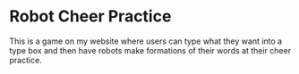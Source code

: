 # Robot Cheer Practice

This is a game on my website where users can type what they want into a type box and then have robots make formations of their words at their cheer practice.
